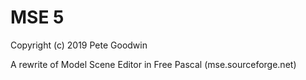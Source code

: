 # MSE 5

Copyright (c) 2019 Pete Goodwin

A rewrite of Model Scene Editor in Free Pascal (mse.sourceforge.net)
